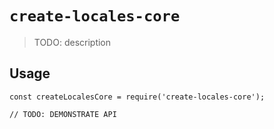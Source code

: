 # `create-locales-core`

> TODO: description

## Usage

```
const createLocalesCore = require('create-locales-core');

// TODO: DEMONSTRATE API
```
